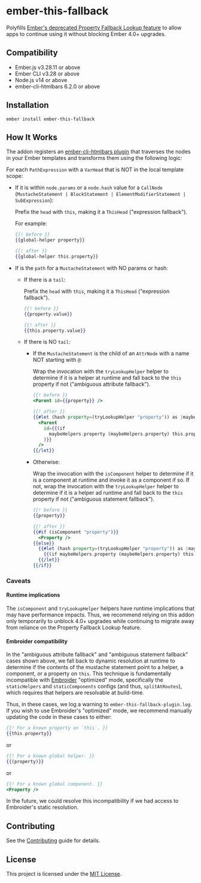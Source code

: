 # ember-this-fallback

Polyfills [Ember's deprecated Property Fallback Lookup feature](https://deprecations.emberjs.com/v3.x/#toc_this-property-fallback) to allow apps to continue using it without blocking Ember 4.0+ upgrades.

## Compatibility

- Ember.js v3.28.11 or above
- Ember CLI v3.28 or above
- Node.js v14 or above
- ember-cli-htmlbars 6.2.0 or above

## Installation

```shell
ember install ember-this-fallback
```

## How It Works

The addon registers an [ember-cli-htmlbars plugin](https://github.com/ember-cli/ember-cli-htmlbars#adding-custom-plugins) that traverses the nodes in your Ember templates and transforms them using the following logic:

For each `PathExpression` with a `VarHead` that is NOT in the local template scope:

- If it is within `node.params` or a `node.hash` value for a `CallNode` (`MustacheStatement | BlockStatement | ElementModifierStatement | SubExpression`):

  Prefix the `head` with `this`, making it a `ThisHead` ("expression fallback").

  For example:

  ```hbs
  {{! before }}
  {{global-helper property}}

  {{! after }}
  {{global-helper this.property}}
  ```

- If is the `path` for a `MustacheStatement` with NO params or hash:

  - If there is a `tail`:

    Prefix the `head` with `this`, making it a `ThisHead` ("expression fallback").

    ```hbs
    {{! before }}
    {{property.value}}

    {{! after }}
    {{this.property.value}}
    ```

  - If there is NO `tail`:

    - If the `MustacheStatement` is the child of an `AttrNode` with a name NOT starting with `@`:

      Wrap the invocation with the `tryLookupHelper` helper to determine if it is a helper at runtime and fall back to the `this` property if not ("ambiguous attribute fallback").

      ```hbs
      {{! before }}
      <Parent id={{property}} />

      {{! after }}
      {{#let (hash property=(tryLookupHelper "property")) as |maybeHelpers|}}
        <Parent
          id={{(if
            maybeHelpers.property (maybeHelpers.property) this.property
          )}}
        />
      {{/let}}
      ```

    - Otherwise:

      Wrap the invocation with the `isComponent` helper to determine if it is a component at runtime and invoke it as a component if so. If not, wrap the invocation with the `tryLookupHelper` helper to determine if it is a helper ad runtime and fall back to the `this` property if not ("ambiguous statement fallback").

      ```hbs
      {{! before }}
      {{property}}

      {{! after }}
      {{#if (isComponent "property")}}
        <Property />
      {{else}}
        {{#let (hash property=(tryLookupHelper "property")) as |maybeHelpers|}}
          {{(if maybeHelpers.property (maybeHelpers.property) this.property)}}
        {{/let}}
      {{/if}}
      ```

### Caveats

#### Runtime implications

The `isComponent` and `tryLookupHelper` helpers have runtime implications that may have performance impacts. Thus, we recommend relying on this addon only temporarily to unblock 4.0+ upgrades while continuing to migrate away from reliance on the Property Fallback Lookup feature.

#### Embroider compatibility

In the "ambiguous attribute fallback" and "ambiguous statement fallback" cases shown above, we fall back to dynamic resolution at runtime to determine if the contents of the mustache statement point to a helper, a component, or a property on `this`. This technique is fundamentally incompatible with [Embroider](https://github.com/embroider-build/embroider) "optimized" mode, specifically the `staticHelpers` and `staticComponents` configs (and thus, `splitAtRoutes`), which requires that helpers are resolvable at build-time.

Thus, in these cases, we log a warning to `ember-this-fallback-plugin.log`. If you wish to use Embroider's "optimized" mode, we recommend manually updating the code in these cases to either:

```hbs
{{! For a known property on `this`. }}
{{this.property}}
```

or

```hbs
{{! For a known global helper. }}
{{(property)}}
```

or

```hbs
{{! For a known global component. }}
<Property />
```

In the future, we could resolve this incompatibility if we had access to Embroider's static resolution.

## Contributing

See the [Contributing](CONTRIBUTING.md) guide for details.

## License

This project is licensed under the [MIT License](LICENSE.md).
